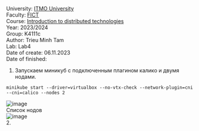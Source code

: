 University: [ITMO University](https://itmo.ru/ru/)  
Faculty: [FICT](https://fict.itmo.ru)  
Course: [Introduction to distributed technologies](https://github.com/itmo-ict-faculty/introduction-to-distributed-technologies)  
Year: 2023/2024  
Group: K4111c  
Author: Trieu Minh Tam<br>
Lab: Lab4  
Date of create: 06.11.2023  
Date of finished:

1. Запускаем миникуб с подключенным плагином калико и двумя нодами. <br>
```
minikube start --driver=virtualbox --no-vtx-check --network-plugin=cni --cni=calico --nodes 2
```
![image](https://github.com/Mrtrieu69/2023_2024-introduction_to_distributed_technologies-k4111c-trieu_t_m/assets/87965299/3812aa13-451f-4513-a414-22a5d611409f)<br>
Список нодов<br>
![image](https://github.com/Mrtrieu69/2023_2024-introduction_to_distributed_technologies-k4111c-trieu_t_m/assets/87965299/a21752c9-5b83-4d28-873c-be204922f611)<br>
2. 
